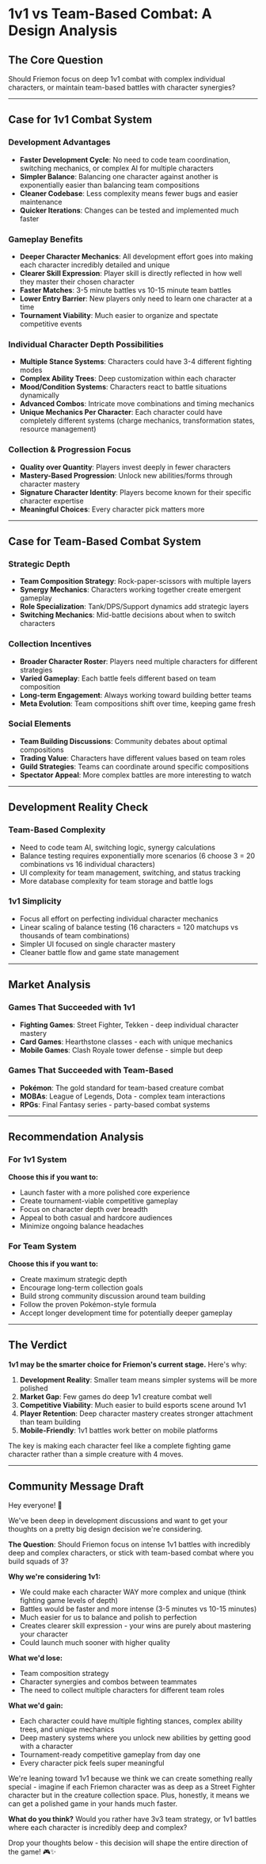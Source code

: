 # 1v1 vs Team-Based Combat: A Design Analysis

## The Core Question
Should Friemon focus on deep 1v1 combat with complex individual characters, or maintain team-based battles with character synergies?

---

## Case for 1v1 Combat System

### Development Advantages
- **Faster Development Cycle**: No need to code team coordination, switching mechanics, or complex AI for multiple characters
- **Simpler Balance**: Balancing one character against another is exponentially easier than balancing team compositions
- **Cleaner Codebase**: Less complexity means fewer bugs and easier maintenance
- **Quicker Iterations**: Changes can be tested and implemented much faster

### Gameplay Benefits
- **Deeper Character Mechanics**: All development effort goes into making each character incredibly detailed and unique
- **Clearer Skill Expression**: Player skill is directly reflected in how well they master their chosen character
- **Faster Matches**: 3-5 minute battles vs 10-15 minute team battles
- **Lower Entry Barrier**: New players only need to learn one character at a time
- **Tournament Viability**: Much easier to organize and spectate competitive events

### Individual Character Depth Possibilities
- **Multiple Stance Systems**: Characters could have 3-4 different fighting modes
- **Complex Ability Trees**: Deep customization within each character
- **Mood/Condition Systems**: Characters react to battle situations dynamically
- **Advanced Combos**: Intricate move combinations and timing mechanics
- **Unique Mechanics Per Character**: Each character could have completely different systems (charge mechanics, transformation states, resource management)

### Collection & Progression Focus
- **Quality over Quantity**: Players invest deeply in fewer characters
- **Mastery-Based Progression**: Unlock new abilities/forms through character mastery
- **Signature Character Identity**: Players become known for their specific character expertise
- **Meaningful Choices**: Every character pick matters more

---

## Case for Team-Based Combat System

### Strategic Depth
- **Team Composition Strategy**: Rock-paper-scissors with multiple layers
- **Synergy Mechanics**: Characters working together create emergent gameplay
- **Role Specialization**: Tank/DPS/Support dynamics add strategic layers
- **Switching Mechanics**: Mid-battle decisions about when to switch characters

### Collection Incentives
- **Broader Character Roster**: Players need multiple characters for different strategies
- **Varied Gameplay**: Each battle feels different based on team composition
- **Long-term Engagement**: Always working toward building better teams
- **Meta Evolution**: Team compositions shift over time, keeping game fresh

### Social Elements
- **Team Building Discussions**: Community debates about optimal compositions
- **Trading Value**: Characters have different values based on team roles
- **Guild Strategies**: Teams can coordinate around specific compositions
- **Spectator Appeal**: More complex battles are more interesting to watch

---

## Development Reality Check

### Team-Based Complexity
- Need to code team AI, switching logic, synergy calculations
- Balance testing requires exponentially more scenarios (6 choose 3 = 20 combinations vs 16 individual characters)
- UI complexity for team management, switching, and status tracking
- More database complexity for team storage and battle logs

### 1v1 Simplicity
- Focus all effort on perfecting individual character mechanics
- Linear scaling of balance testing (16 characters = 120 matchups vs thousands of team combinations)
- Simpler UI focused on single character mastery
- Cleaner battle flow and game state management

---

## Market Analysis

### Games That Succeeded with 1v1
- **Fighting Games**: Street Fighter, Tekken - deep individual character mastery
- **Card Games**: Hearthstone classes - each with unique mechanics
- **Mobile Games**: Clash Royale tower defense - simple but deep

### Games That Succeeded with Team-Based
- **Pokémon**: The gold standard for team-based creature combat
- **MOBAs**: League of Legends, Dota - complex team interactions
- **RPGs**: Final Fantasy series - party-based combat systems

---

## Recommendation Analysis

### For 1v1 System
**Choose this if you want to:**
- Launch faster with a more polished core experience
- Create tournament-viable competitive gameplay
- Focus on character depth over breadth
- Appeal to both casual and hardcore audiences
- Minimize ongoing balance headaches

### For Team System
**Choose this if you want to:**
- Create maximum strategic depth
- Encourage long-term collection goals
- Build strong community discussion around team building
- Follow the proven Pokémon-style formula
- Accept longer development time for potentially deeper gameplay

---

## The Verdict

**1v1 may be the smarter choice for Friemon's current stage.** Here's why:

1. **Development Reality**: Smaller team means simpler systems will be more polished
2. **Market Gap**: Few games do deep 1v1 creature combat well
3. **Competitive Viability**: Much easier to build esports scene around 1v1
4. **Player Retention**: Deep character mastery creates stronger attachment than team building
5. **Mobile-Friendly**: 1v1 battles work better on mobile platforms

The key is making each character feel like a complete fighting game character rather than a simple creature with 4 moves.

---

## Community Message Draft

Hey everyone! 👋

We've been deep in development discussions and want to get your thoughts on a pretty big design decision we're considering.

**The Question**: Should Friemon focus on intense 1v1 battles with incredibly deep and complex characters, or stick with team-based combat where you build squads of 3?

**Why we're considering 1v1:**
- We could make each character WAY more complex and unique (think fighting game levels of depth)
- Battles would be faster and more intense (3-5 minutes vs 10-15 minutes)
- Much easier for us to balance and polish to perfection
- Creates clearer skill expression - your wins are purely about mastering your character
- Could launch much sooner with higher quality

**What we'd lose:**
- Team composition strategy
- Character synergies and combos between teammates
- The need to collect multiple characters for different team roles

**What we'd gain:**
- Each character could have multiple fighting stances, complex ability trees, and unique mechanics
- Deep mastery systems where you unlock new abilities by getting good with a character
- Tournament-ready competitive gameplay from day one
- Every character pick feels super meaningful

We're leaning toward 1v1 because we think we can create something really special - imagine if each Friemon character was as deep as a Street Fighter character but in the creature collection space. Plus, honestly, it means we can get a polished game in your hands much faster.

**What do you think?** Would you rather have 3v3 team strategy, or 1v1 battles where each character is incredibly deep and complex?

Drop your thoughts below - this decision will shape the entire direction of the game! 🎮✨